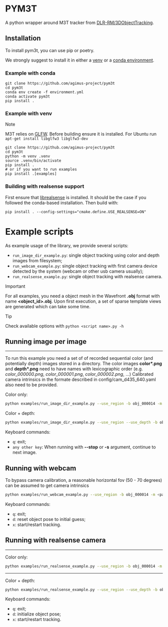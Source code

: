 # PYM3T

A python wrapper around M3T tracker from [DLR-RM/3DObjectTracking](https://github.com/DLR-RM/3DObjectTracking/tree/master).

## Installation

To install pym3t, you can use pip or poetry.

We strongly suggest to install it in either a
[venv](https://docs.python.org/fr/3/library/venv.html) or a
[conda environment](https://conda.io/projects/conda/en/latest/user-guide/tasks/manage-environments.html).

### Example with conda

```
git clone https://github.com/agimus-project/pym3t
cd pym3t
conda env create -f environment.yml
conda activate pym3t
pip install .
```

### Example with venv

> [!NOTE]
> M3T relies on [GLFW](https://www.glfw.org/). Before building ensure it is installed.
> For Ubuntu run `apt-get install libglfw3 libglfw3-dev`

```
git clone https://github.com/agimus-project/pym3t
cd pym3t
python -m venv .venv
source .venv/bin/activate
pip install .
# or if you want to run examples
pip install .[examples]
```

### Building with realsense support
First ensure that [librealsense](https://github.com/IntelRealSense/librealsense) is installed. It should be the case if you followed the conda-based installation. Then build with:

`pip install . --config-settings="cmake.define.USE_REALSENSE=ON"`

# Example scripts
As example usage of the library, we provide several scripts: 
* `run_image_dir_example.py`: single object tracking using color and depth images from filesystem;
* `run_webcam_example.py`: single object tracking with first camera device detected by the system (webcam or other usb camera usually);
* `run_realsense_example.py`: single object tracking with realsense camera.

> [!IMPORTANT]
> For all examples, you need a object mesh in the Wavefront **.obj** format with name **<object_id>.obj**. Upon first execution, a set of sparse template views are generated which can take some time.

> [!TIP]
> Check available options with `python <script name>.py -h`

## Running image per image  
----
To run this example you need a set of of recorded sequential color (and potentially depth) images stored in a directory.
The color images **color\*.png** and **depth\*.png** need to have names with lexicographic order (e.g. *color_000000.png*, *color_000001.png*, *color_000002.png*, ...)
Calibrated camera intrinsics in the formate described in config/cam_d435_640.yaml also need to be provided.

Color only:   
``` bash
python examples/run_image_dir_example.py --use_region -b obj_000014 -m <path/to/obj/dir> -i <path/to/image/dir> -c config/cam_d435_640.yaml --stop
```

Color + depth:   
``` bash
python examples/run_image_dir_example.py --use_region --use_depth -b obj_000014 -m <path/to/obj/dir> -i <path/to/image/dir> -c config/cam_d435_640.yaml --stop
```

Keyboard commands:
- `q`: exit;
- `any other key`: When running with **--stop** or **-s** argument, continue to next image.

## Running with webcam
To bypass camera calibration, a reasonable horizontal fov (50 - 70 degrees) can be assumed to get camera intrinsics
``` bash
python examples/run_webcam_example.py --use_region -b obj_000014 -m <path/to/obj/dir>
```

Keyboard commands:
- `q`: exit;
- `d`: reset object pose to initial guess;
- `x`: start/restart tracking.

## Running with realsense camera
----
Color only:   
```bash
python examples/run_realsense_example.py --use_region -b obj_000014 -m <path/to/obj/dir>
```

----

Color + depth:   
```bash
python examples/run_realsense_example.py --use_region --use_depth -b obj_000014 -m <path/to/obj/dir>
```

Keyboard commands:
- `q`: exit;
- `d`: initialize object pose;
- `x`: start/restart tracking.

